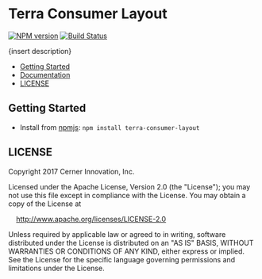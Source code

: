 # Terra Consumer Layout


[![NPM version](http://img.shields.io/npm/v/terra-consumer-layout.svg)](https://www.npmjs.org/package/terra-consumer-layout)
[![Build Status](https://travis-ci.org/cerner/terra-consumer.svg?branch=master)](https://travis-ci.org/cerner/terra-consumer)

{insert description}

- [Getting Started](#getting-started)
- [Documentation](https://github.com/cerner/terra-consumer/tree/master/packages/terra-consumer-layout/docs)
- [LICENSE](#license)

## Getting Started

- Install from [npmjs](https://www.npmjs.com): `npm install terra-consumer-layout`

## LICENSE

Copyright 2017 Cerner Innovation, Inc.

Licensed under the Apache License, Version 2.0 (the "License"); you may not use this file except in compliance with the License. You may obtain a copy of the License at

&nbsp;&nbsp;&nbsp;&nbsp;http://www.apache.org/licenses/LICENSE-2.0

Unless required by applicable law or agreed to in writing, software distributed under the License is distributed on an "AS IS" BASIS, WITHOUT WARRANTIES OR CONDITIONS OF ANY KIND, either express or implied. See the License for the specific language governing permissions and limitations under the License.
